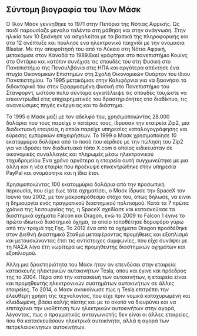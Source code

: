 ## Σύντομη βιογραφία του Ίλον Μάσκ

 Ο Ίλον Μάσκ γεννηθηκε το 1971 στην Πετόρια της Νότιας Αφρικής. Ως παιδί παρουσίαζε μεγαλο ταλέντο στη μάθηση και στην ανάγνωση.
Στην ηλικία των 10 ξεκίνησε να ασχολείται με τα βασικά της πληροφορικής και στα 12 ανέπτυξε και πούλησε ενα ηλεκτρονικό παιχνίδι με 
την ονομασια Blastar. Με την αποφοίτησή του από το Λύκειο στη Νότια Αφρική, μετακόμισε στον Καναδά το 1989.Εκεί γράφτηκε στο πανεπιστήμιο 
Κουίνς στο Οντάριο και κατόπιν συνέχισε τις σπουδές του στη Φυσική στο Πανεπιστήμιο της Πενσυλβάνια στις ΗΠΑ και αργότερα απέκτησε ένα πτυχίο
Οικονομικών Επιστημών στη Σχολή Οικονομικών Ουάρτον του ίδιου Πανεπιστημίου. Το 1995 μετακόμισε στην Καλιφόρνια για να ξεκινήσει το 
διδακτορικό του στην Εφαρμοσμένη Φυσική στο Πανεπιστήμιο του Στάνφορντ, ωστόσο πολύ σύντομα εγκατέλειψε τις σπουδές του,ώστε να 
επικεντρωθεί στις επιχειρηματικές του δραστηριότητες στο διαδίκτυο, τις ανανεώσιμες πηγές ενέργειας και το διάστημα.

Το 1995 ο Μασκ μαζί με τον αδελφό του, χρησιμοποιώντας 28.000 δολάρια που τους παρείχε ο πατέρας τους, ίδρυσαν την εταιρεία Zip2, μια 
διαδικτυακή εταιρεία, η οποία παρείχε υπηρεσίες καταλογογράφησης και εύρεσης εμπορικών επιχειρήσεων. Το 1999 ο Μασκ χρησιμοποίησε 10 
εκατομμύρια δολάρια από το ποσό που κέρδισε με την πώληση του Zip2 για να ιδρύσει τον διαδικτυακό τόπο X.com ο οποίος ειδικευόταν σε 
οικονομικές συναλλαγές και πληρωμές μέσω ηλεκτρονικού ταχυδρομείου.Ένα χρόνο αργότερα η εταιρεία αυτή συγχωνεύτηκε με μια άλλη και η 
νέα εταιρία που προέκυψε επικεντρώθηκε στην υπηρεσία PayPal και ονομάστηκε και η ίδια έτσι.

Χρησιμοποιώντας 100 εκατομμύρια δολάρια από την προσωπική περιουσία, που είχε έως τότε σχηματίσει, ο Μασκ ίδρυσε την SpaceX τον Ιούνιο του 2002, με τον μακροπρόθεσμο στόχο του, όπως δήλωσε, να είναι η δημιουργία ενός πραγματικού διαστημικού πολιτισμού. Κατά τα 7 πρώτα χρόνια της λειτουργίας της, η SpaceX σχεδίασε και κατασκεύασε τα διαστημικά οχήματα Falcon
και Dragon, ενώ το 2009 το Falcon 1 έγινε το πρώτο ιδιωτικό διαστημικό όχημα, το οποίο τοποθέτησε δορυφόρο γύρω από την τροχιά της Γης. Το 2012 ένα από τα οχήματα Dragon προσδέθηκε στον 
Διεθνή Διαστημικό Σταθμό μεταφέροντας προμήθειες και εξοπλισμό και μετουσιώνοντας έτσι τις αντίστοιχες συμφωνίες, που είχε συνάψει με τη ΝΑΣΑ λίγα έτη νωρίτερα ως προμηθευτής διαστημικών οχημάτων και εξοπλισμού.

Άλλη μια δραστηριότητα του Μασκ ήταν αν επενδύσει στην εταιρεία κατασκευής ηλεκτρικών αυτοκινήτων Tesla, οπου και έγινε και πρόεδρος της το 2004.
Πέρα από την κατασκευή των αυτοκινήτων, η εταιρεία είναι και προμηθευτής ηλεκτρονικών συστημάτων αυτοκινήτων σε άλλες εταιρείες. Το 2014, ο Μασκ ανακοίνωσε πως η Tesla επιτρέπει την ελεύθερη χρήση της τεχνολογίας, που είχε πριν νομικά κατοχυρωμένη και κλειδωμένη, βάσει καλής πίστης και με το σκοπό να διευρύνει και να επιταχύνει την υιοθέτηση των ηλεκτρικών αυτοκινήτων στην αγορά, λέγοντας, πως ο πραγματικός ανταγωνιστής δεν είναι οι άλλες εταιρείες, που θα κατασκευάσουν ηλεκτρικά αυτοκίνητα, αλλά η αγορά των πετρελαιοκίνητων αυτοκινήτων.
